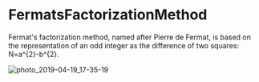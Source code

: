 # FermatsFactorizationMethod
Fermat's factorization method, named after Pierre de Fermat, is based on the representation of an odd integer as the difference of two squares:
N=a^{2}-b^{2}.

![photo_2019-04-19_17-35-19](https://user-images.githubusercontent.com/36305684/56428955-e5829680-62c9-11e9-8508-bff342112c75.jpg)
